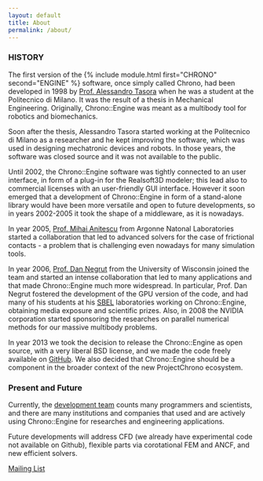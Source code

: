 ```yaml
---
layout: default
title: About
permalink: /about/
---
```


### HISTORY

The first version of the {% include module.html first="CHRONO" second="ENGINE" %} software, once simply called Chrono, had been developed in 1998 by [Prof. Alessandro Tasora](http://dynamics.eng.unipr.it/tasora) when he was a student at the Politecnico di Milano. It was the result of a thesis in Mechanical Engineering. Originally, Chrono::Engine was meant as a multibody tool for robotics and biomechanics.

Soon after the thesis, Alessandro Tasora started working at the Politecnico di Milano as a researcher and he kept improving the software, which was used in designing mechatronic devices and robots. In those years, the software was closed source and it was not available to the public.

Until 2002, the Chrono::Engine software was tightly connected to an user interface, in form of a plug-in for the Realsoft3D modeler; this lead also to commercial licenses with an user-friendly GUI interface. However it soon emerged that a development of Chrono::Engine in form of a stand-alone library would have been more versatile and open to future developments, so in years 2002-2005 it took the shape of a middleware, as it is nowadays.

In year 2005, [Prof. Mihai Anitescu](http://www.mcs.anl.gov/~anitescu/) from Argonne Natonal Laboratories started a collaboration that led to advanced solvers for the case of frictional contacts - a problem that is challenging even nowadays for many simulation tools.

In year 2006, [Prof. Dan Negrut](http://homepages.cae.wisc.edu/~negrut/index.htm) from the University of Wisconsin joined the team and started an intense collaboration that led to many applications and that made Chrono::Engine much more widespread. In particular, Prof. Dan Negrut fostered the development of the GPU version of the code, and had many of his students at his [SBEL](http://sbel.wisc.edu) laboratories working on Chrono::Engine, obtaining media exposure and scientific prizes. Also, in 2008 the NVIDIA corporation started sponsoring the researches on parallel numerical methods for our massive multibody problems.

In year 2013 we took the decision to release the Chrono::Engine as open source, with a very liberal BSD license, and we made the code freely available on [GitHub](http://github.com/projectchrono). We also decided that Chrono::Engine should be a component in the broader context of the new ProjectChrono ecosystem.

### Present and Future

Currently, the [development team](/people) counts many programmers and scientists, and there are many institutions and companies that used and are actively using Chrono::Engine for researches and engineering applications.

Future developments will address CFD (we already have experimental code not available on Github), flexible parts via corotational FEM and ANCF, and new efficient solvers. 


[Mailing List](http://dynamics.eng.unipr.it/tasora)
